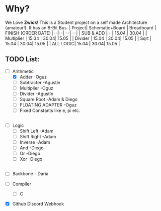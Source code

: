 
# Why?

We Love **Zwick**! This is a Student project on a self made Architecture (amateur!). It has an 8-Bit Bus.
|  Project| Schematic+Board  |  Breadboard  | FINISH (ORDER DATE)
|--|--| --| --| 
| SUB & ADD | - | 15.04 | 30.04 |
| Multiplier | 15.04 | 30.04| 15.05 |
| Divider | 15.04 |  30.04| 15.05 |
| Sqrt | 15.04 |  30.04| 15.05 |
| ALL LOGIC| 15.04 |  30.04| 15.05 |

## TODO List:
 
 - [ ] Arithmetic
	 - [X] Adder		-Oguz
	 - [ ] Subtracter 	-Agustín
	 - [ ] Multiplier	-Oguz
	 - [ ] Divider		-Agustín
	 - [ ] Square Root	-Adam & Diego
	 - [ ] FLOATING ADAPTER -Oguz
	 - [ ] Fixed Constants like e, pi etc.
##
 - [ ] Logic
	- [ ] Shift Left	-Adam
	- [ ] Shift Right	-Adam
	- [ ] Inverse		-Adam
	- [ ] And		-Diego
	- [ ] Or		-Diego
	- [ ] Xor   		-Diego
##
 - [ ] Backbone - Daria
 - [ ] Compiler
	 - [ ] C		
 - [X] Github Discord Webhook





